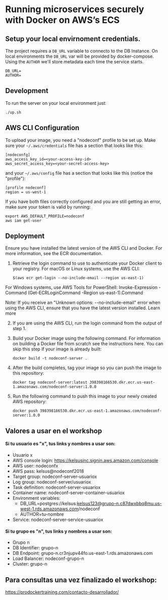 # Running microservices securely with Docker on AWS’s ECS

## Setup your local envirnoment credentials.

The project requires a `DB_URL` variable to connecto to the DB Instance. On local environments the `DB_URL` var will be provided by docker-compose.
Using the `AUTHOR` we'll store metadata each time the service starts.

```
DB_URL=
AUTHOR=
```

## Development

To run the server on your local environment just:

`./up.sh`

## AWS CLI Configuration

To upload your image, you need a "nodeconf" profile to be set up. Make sure your `~/.aws/credentials` file has a section that looks like this:

```
[nodeconfg]
aws_access_key_id=<your-access-key-id>
aws_secret_access_key=<your-secret-access-key>
```

and your `~/.aws/config` file has a section that looks like this (notice the "profile"):

```
[profile nodeconf]
region = us-west-1
```

If you have both files correctly configured and you are still getting an error, make sure your token is valid by running:

```
export AWS_DEFAULT_PROFILE=nodeconf
aws iam get-user
```

## Deployment

Ensure you have installed the latest version of the AWS CLI and Docker. For more information, see the ECR documentation.
1) Retrieve the login command to use to authenticate your Docker client to your registry.
For macOS or Linux systems, use the AWS CLI:

    `$(aws ecr get-login --no-include-email --region us-east-1)`

For Windows systems, use AWS Tools for PowerShell:
Invoke-Expression -Command (Get-ECRLoginCommand -Region us-east-1).Command

Note: If you receive an "Unknown options: --no-include-email" error when using the AWS CLI, ensure that you have the latest version installed. Learn more

2) If you are using the AWS CLI, run the login command from the output of step 1.

3) Build your Docker image using the following command. For information on building a Docker file from scratch see the instructions here. You can skip this step if your image is already built:

    `docker build -t nodeconf-server .`

4) After the build completes, tag your image so you can push the image to this repository:

    `docker tag nodeconf-server:latest 398398166530.dkr.ecr.us-east-1.amazonaws.com/nodeconf-server:1.0.0`

5) Run the following command to push this image to your newly created AWS repository:

    `docker push 398398166530.dkr.ecr.us-east-1.amazonaws.com/nodeconf-server:1.0.0`
   
## Valores a usar en el workshop   

#### Si tu usuario es "x", tus links y nombres a usar son:
- Usuario x
- AWS console login: https://kelsusinc.signin.aws.amazon.com/console
- AWS user: nodeconfx
- AWS pass: kelsus@nodeconf2018
- Target group: nodeconf-server-usuariox
- Log group: nodeconf-server/usuariox
- Task definition: nodeconf-server-usuariox
- Container name: nodeconf-server-container-usuariox
- Environment variables:
    - DB_URL=postgres://kelsus:kelsus123@grupo-n.c87dwxbbq8mu.us-west-1.rds.amazonaws.com/nodeconf
    - AUTHOR=tu-nombre
- Service: nodeconf-server-service-usuariox

#### Si tu grupo es "n", tus links y nombres a usar son:
- Grupo n
- DB Identifier: grupo-n
- DB Endpoint: grupo-n.cr3njupv44fo.us-east-1.rds.amazonaws.com
- Load Balancer: nodeconf-grupo-n
- Cluster: grupo-n

## Para consultas una vez finalizado el workshop:
https://prodockertraining.com/contacto-desarrollador/


